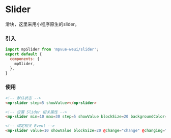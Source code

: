 # Slider

滑块，这里采用小程序原生的slider。

<imgPreview imgUrl="/assets/slider.png"/>

### 引入

``` js
import mpSlider from 'mpvue-weui/slider';
export default {
  components: {
    mpSlider,
  },
}
```

### 使用

``` html
<!-- 默认状态 -->
<mp-slider step=5 showValue></mp-slider>

<!-- 设置 Slider 相关属性 -->
<mp-slider min=10 max=30 step=5 showValue blockSize=20 backgroundColor="#000000"></mp-slider>

<!-- 绑定相关 Event -->
<mp-slider value=10 showValue blockSize=20 @change="change" @changing="changing"></mp-slider>
```